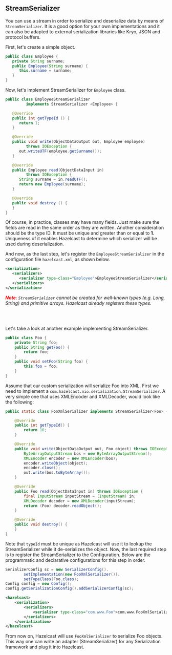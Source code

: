 


## StreamSerializer

You can use a stream in order to serialize and deserialize data by means of `StreamSerializer`. It is a good option for your own implementations and it can also be adapted to external serialization libraries like Kryo, JSON and protocol buffers.

First, let's create a simple object.

```java
public class Employee {
   private String surname;
   public Employee(String surname) {
      this.surname = surname;
   }
}
```

Now, let's implement StreamSerializer for `Employee` class.

```java
public class EmployeeStreamSerializer
         implements StreamSerializer <Employee> {

   @Override
   public int getTypeId () {
      return 1; 
   }

   @Override
   public void write(ObjectDataOutput out, Employee employee)
         throws IOException { 
      out.writeUTF(employee.getSurname());
   }

   @Override
   public Employee read(ObjectDataInput in) 
         throws IOException { 
      String surname = in.readUTF();
      return new Employee(surname);
   }

   @Override
   public void destroy () { 
   }
}
```

Of course, in practice, classes may have many fields. Just make sure the fields are read in the same order as they are written. Another consideration should be the type ID. It must be unique and greater than or equal to **1**. Uniqueness of it enables Hazelcast to determine which serializer will be used during deserialization. 

And now, as the last step, let's register the `EmployeeStreamSerializer` in the configuration file `hazelcast.xml`, as shown below.

```xml
<serialization>
   <serializers>
      <serializer type-class="Employee">EmployeeStreamSerializer</serializer>
   </serializers>
</serialization>
```
 
<font color='red'>***Note***:</font> *`StreamSerializer` cannot be created for well-known types (e.g. Long, String) and primitive arrays. Hazelcast already registers these types.*


<br></br>


Let's take a look at another example implementing StreamSerializer.

```java
public class Foo {
    private String foo;
    public String getFoo() {
        return foo;
    }
    public void setFoo(String foo) {
        this.foo = foo;
    }
}
```

Assume that our custom serialization will serialize
Foo into XML. First we need to implement a
`com.hazelcast.nio.serialization.StreamSerializer`. A very simple one that uses XMLEncoder and XMLDecoder, would look like the following:

```java
public static class FooXmlSerializer implements StreamSerializer<Foo> {

    @Override
    public int getTypeId() {
        return 10;
    }

    @Override
    public void write(ObjectDataOutput out, Foo object) throws IOException {
        ByteArrayOutputStream bos = new ByteArrayOutputStream();
        XMLEncoder encoder = new XMLEncoder(bos);
        encoder.writeObject(object);
        encoder.close();
        out.write(bos.toByteArray());
    }

    @Override
    public Foo read(ObjectDataInput in) throws IOException {
        final InputStream inputStream = (InputStream) in;
        XMLDecoder decoder = new XMLDecoder(inputStream);
        return (Foo) decoder.readObject();
    }

    @Override
    public void destroy() {
    }
}
```

Note that `typeId` must be unique as Hazelcast will use it to lookup the StreamSerializer while it de-serializes the object. Now, the last required step is to register the StreamSerializer to the Configuration. Below are the programmatic and declarative configurations for this step in order.

```java
SerializerConfig sc = new SerializerConfig().
        setImplementation(new FooXmlSerializer()).
        setTypeClass(Foo.class);
Config config = new Config();
config.getSerializationConfig().addSerializerConfig(sc);
```


```xml
<hazelcast>
    <serialization>
        <serializers>
            <serializer type-class="com.www.Foo">com.www.FooXmlSerializer</serializer>
        </serializers>
    </serialization>
</hazelcast>
```

From now on, Hazelcast will use `FooXmlSerializer`
to serialize Foo objects. This way one can write an adapter (StreamSerializer) for any Serialization framework and plug it into Hazelcast.

<br> </br>
